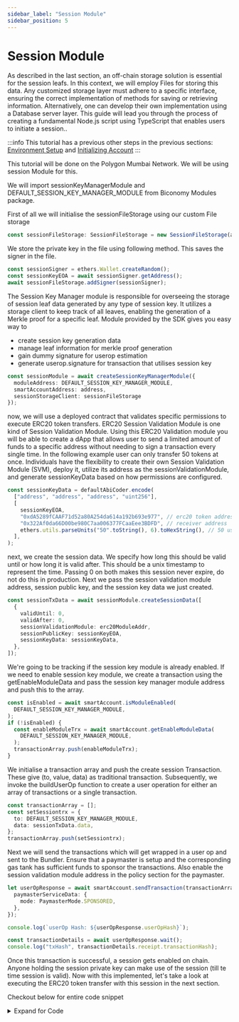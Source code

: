 ```yaml
---
sidebar_label: "Session Module"
sidebar_position: 5
---
```


# Session Module

As described in the last section, an off-chain storage solution is essential for the session leafs. In this context, we will employ Files for storing this data. Any customized storage layer must adhere to a specific interface, ensuring the correct implementation of methods for saving or retrieving information. Alternatively, one can develop their own implementation using a Database server layer. This guide will lead you through the process of creating a fundamental Node.js script using TypeScript that enables users to initiate a session..

:::info This tutorial has a previous other steps in the previous sections:
[Environment Setup](environmentsetup) and
[Initializing Account](initializeaccount)
:::

This tutorial will be done on the Polygon Mumbai Network. We will be using session Module for this.

We will import sessionKeyManagerModule and DEFAULT_SESSION_KEY_MANAGER_MODULE from Biconomy Modules package.

First of all we will initialise the sessionFileStorage using our custom File storage

```typescript
const sessionFileStorage: SessionFileStorage = new SessionFileStorage(address);
```

We store the private key in the file using following method. This saves the signer in the file.

```typescript
const sessionSigner = ethers.Wallet.createRandom();
const sessionKeyEOA = await sessionSigner.getAddress();
await sessionFileStorage.addSigner(sessionSigner);
```

The Session Key Manager module is responsible for overseeing the storage of session leaf data generated by any type of session key. It utilizes a storage client to keep track of all leaves, enabling the generation of a Merkle proof for a specific leaf. Module provided by the SDK gives you easy way to

- create session key generation data
- manage leaf information for merkle proof generation
- gain dummy signature for userop estimation
- generate userop.signature for transaction that utilises session key

```typescript
const sessionModule = await createSessionKeyManagerModule({
  moduleAddress: DEFAULT_SESSION_KEY_MANAGER_MODULE,
  smartAccountAddress: address,
  sessionStorageClient: sessionFileStorage
});
```

now, we will use a deployed contract that validates specific permissions to execute ERC20 token transfers. ERC20 Session Validation Module is one kind of Session Validation Module. Using this ERC20 Validation module you will be able to create a dApp that allows user to send a limited amount of funds to a specific address without needing to sign a transaction every single time. In the following example user can only transfer 50 tokens at once. Individuals have the flexibility to create their own Session Validation Module (SVM), deploy it, utilize its address as the sessionValidationModule, and generate sessionKeyData based on how permissions are configured.

```typescript
const sessionKeyData = defaultAbiCoder.encode(
  ["address", "address", "address", "uint256"],
  [
    sessionKeyEOA,
    "0xdA5289fCAAF71d52a80A254da614a192b693e977", // erc20 token address
    "0x322Af0da66D00be980C7aa006377FCaaEee3BDFD", // receiver address
    ethers.utils.parseUnits("50".toString(), 6).toHexString(), // 50 usdc amount
  ],
);
```

next, we create the session data. We specify how long this should be valid until or how long it is valid after. This should be a unix timestamp to represent the time. Passing 0 on both makes this session never expire, do not do this in production. Next we pass the session validation module address, session public key, and the session key data we just created.

```typescript
const sessionTxData = await sessionModule.createSessionData([
  {
    validUntil: 0,
    validAfter: 0,
    sessionValidationModule: erc20ModuleAddr,
    sessionPublicKey: sessionKeyEOA,
    sessionKeyData: sessionKeyData,
  },
]);
```

We're going to be tracking if the session key module is already enabled. If we need to enable session key module, we create a transaction using the getEnableModuleData and pass the session key manager module address and push this to the array.

```typescript
const isEnabled = await smartAccount.isModuleEnabled(
  DEFAULT_SESSION_KEY_MANAGER_MODULE,
);
if (!isEnabled) {
  const enableModuleTrx = await smartAccount.getEnableModuleData(
    DEFAULT_SESSION_KEY_MANAGER_MODULE,
  );
  transactionArray.push(enableModuleTrx);
}
```

We initialise a transaction array and push the create session Transaction. These give (to, value, data) as traditional transaction. Subsequently, we invoke the buildUserOp function to create a user operation for either an array of transactions or a single transaction.

```typescript
const transactionArray = [];
const setSessiontrx = {
  to: DEFAULT_SESSION_KEY_MANAGER_MODULE,
  data: sessionTxData.data,
};
transactionArray.push(setSessiontrx);
```

Next we will send the transactions which will get wrapped in a user op and sent to the Bundler. Ensure that a paymaster is setup and the corresponding gas tank has sufficient funds to sponsor the transactions. Also enable the session validation module address in the policy section for the paymaster.

```typescript
let userOpResponse = await smartAccount.sendTransaction(transactionArray, {
  paymasterServiceData: {
    mode: PaymasterMode.SPONSORED,
  },
});

console.log(`userOp Hash: ${userOpResponse.userOpHash}`);

const transactionDetails = await userOpResponse.wait();
console.log("txHash", transactionDetails.receipt.transactionHash);
```

Once this transaction is successful, a session gets enabled on chain. Anyone holding the session private key can make use of the session (till te time session is valid). Now with this implemented, let's take a look at executing the ERC20 token transfer with this session in the next section.

Checkout below for entire code snippet

<details>
<summary> Expand for Code </summary>

```typescript
import { defaultAbiCoder } from "ethers/lib/utils";
import { config } from "dotenv";
import {
  createSmartAccountClient,
  DEFAULT_SESSION_KEY_MANAGER_MODULE,
  createSessionKeyManagerModule,
  BiconomySmartAccountV2
} from "@biconomy-devx/account";
import { Wallet, providers, ethers } from "ethers";
import { SessionFileStorage } from "./customSession";

let smartAccount: BiconomySmartAccountV2;
let address: string;

config();

const provider = new providers.JsonRpcProvider(
  "https://rpc.ankr.com/polygon_mumbai",
);
const wallet = new Wallet(process.env.PRIVATE_KEY || "", provider);

async function createAccount() {
  let biconomySmartAccount = await createSmartAccountClient({
    signer: wallet,
    bundlerUrl,
    biconomyPaymasterApiKey: paymasterApiKey,
  });
  address = await biconomySmartAccount.getAccountAddress();
  console.log(address);
  smartAccount = biconomySmartAccount;

  return biconomySmartAccount;
}

const createSession = async () => {
  await createAccount();
  try {
    const erc20ModuleAddr = "0x000000D50C68705bd6897B2d17c7de32FB519fDA";
    // -----> setMerkle tree tx flow
    // create dapp side session key
    const sessionSigner = ethers.Wallet.createRandom();
    const sessionKeyEOA = await sessionSigner.getAddress();
    console.log("sessionKeyEOA", sessionKeyEOA);
    const sessionFileStorage: SessionFileStorage = new SessionFileStorage(
      address,
    );

    // generate sessionModule
    console.log(
      "Adding session signer",
      sessionSigner.publicKey,
      sessionSigner,
    );

    await sessionFileStorage.addSigner(sessionSigner);
    const sessionModule = await SessionKeyManagerModule.create({
      moduleAddress: DEFAULT_SESSION_KEY_MANAGER_MODULE,
      smartAccountAddress: address,
      sessionStorageClient: sessionFileStorage,
    });

    // cretae session key data
    const sessionKeyData = defaultAbiCoder.encode(
      ["address", "address", "address", "uint256"],
      [
        sessionKeyEOA,
        "0xdA5289fCAAF71d52a80A254da614a192b693e977", // erc20 token address
        "0x322Af0da66D00be980C7aa006377FCaaEee3BDFD", // receiver address
        ethers.utils.parseUnits("50".toString(), 6).toHexString(), // 50 usdc amount
      ],
    );
    const sessionTxData = await sessionModule.createSessionData([
      {
        validUntil: 0,
        validAfter: 0,
        sessionValidationModule: erc20ModuleAddr,
        sessionPublicKey: sessionKeyEOA,
        sessionKeyData: sessionKeyData,
      },
    ]);

    // tx to set session key
    const setSessiontrx = {
      to: DEFAULT_SESSION_KEY_MANAGER_MODULE, // session manager module address
      data: sessionTxData.data,
    };

    const transactionArray = [];

    const isEnabled = await smartAccount.isModuleEnabled(
      DEFAULT_SESSION_KEY_MANAGER_MODULE,
    );
    if (!isEnabled) {
      const enableModuleTrx = await smartAccount.getEnableModuleData(
        DEFAULT_SESSION_KEY_MANAGER_MODULE,
      );
      transactionArray.push(enableModuleTrx);
    }

    transactionArray.push(setSessiontrx);
    let userOpResponse = await smartAccount.sendTransaction(transactionArray, {
      paymasterServiceData: {
        mode: PaymasterMode.SPONSORED,
      },
    });
    console.log(`userOp Hash: ${userOpResponse.userOpHash}`);
    const transactionDetails = await userOpResponse.wait();
    console.log("txHash", transactionDetails.receipt.transactionHash);
  } catch (err: any) {
    console.error(err);
  }
};

createSession();
```

</details>
